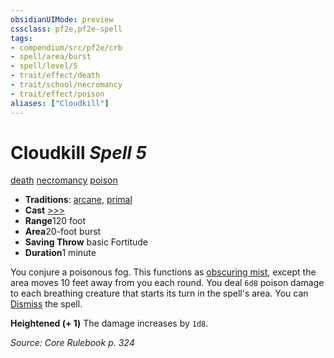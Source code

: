 ```yaml
---
obsidianUIMode: preview
cssclass: pf2e,pf2e-spell
tags:
- compendium/src/pf2e/crb
- spell/area/burst
- spell/level/5
- trait/effect/death
- trait/school/necromancy
- trait/effect/poison
aliases: ["Cloudkill"]
---
```

# Cloudkill *Spell 5*   
[death](death.md)  [necromancy](necromancy.md)  [poison](rules/traits/poison.md)  

- **Traditions**: [arcane](arcane.md), [primal](primal.md)
- **Cast** [>>>](chapter-9-playing-the-game.md#Actions "Three-Action") 
- **Range**120 foot
- **Area**20-foot burst
- **Saving Throw**  basic Fortitude
- **Duration**1 minute

You conjure a poisonous fog. This functions as [obscuring mist](obscuring-mist.md), except the area moves 10 feet away from you each round. You deal `6d8` poison damage to each breathing creature that starts its turn in the spell's area. You can [Dismiss](dismiss.md) the spell.

**Heightened (+ 1)** The damage increases by `1d8`.

*Source: Core Rulebook p. 324*